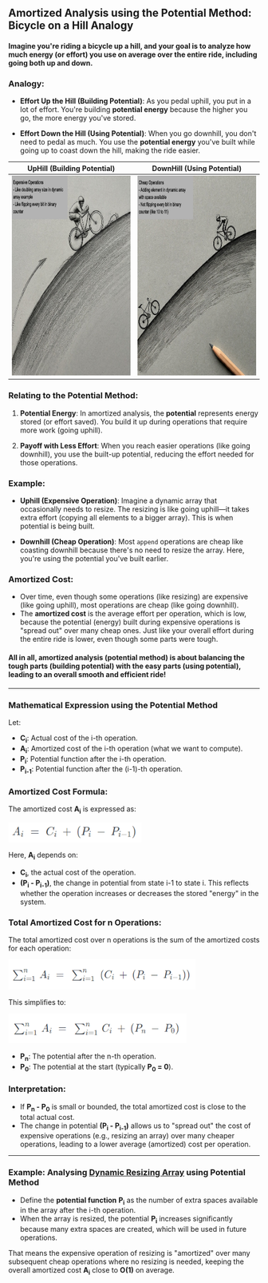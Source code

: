 ## Amortized Analysis using the Potential Method: Bicycle on a Hill Analogy

#### Imagine you're riding a bicycle up a hill, and your goal is to analyze how much energy (or effort) you use on average over the entire ride, including going both up and down.

### Analogy:
- **Effort Up the Hill (Building Potential)**: As you pedal uphill, you put in a lot of effort. You're building **potential energy** because the higher you go, the more energy you've stored.

- **Effort Down the Hill (Using Potential)**: When you go downhill, you don't need to pedal as much. You use the **potential energy** you've built while going up to coast down the hill, making the ride easier.

| UpHill (Building Potential)                                                                          | DownHill (Using Potential)                                                                           |
|------------------------------------------------------------------------------------------------------|------------------------------------------------------------------------------------------------------|
| <img src="../images/amortized-analysis-potential-01.jpg" height="400" width="400" alt="Uphill Image"/> | <img src="../images/amortized-analysis-potential-02.jpg" height="400" width="400" alt="Downhill Image"/> |

### Relating to the **Potential Method**:
1. **Potential Energy**: In amortized analysis, the **potential** represents energy stored (or effort saved). You build it up during operations that require more work (going uphill).

2. **Payoff with Less Effort**: When you reach easier operations (like going downhill), you use the built-up potential, reducing the effort needed for those operations.

### Example:
- **Uphill (Expensive Operation)**: Imagine a dynamic array that occasionally needs to resize. The resizing is like going uphill—it takes extra effort (copying all elements to a bigger array). This is when potential is being built.

- **Downhill (Cheap Operation)**: Most `append` operations are cheap like coasting downhill because there's no need to resize the array. Here, you're using the potential you've built earlier.

### Amortized Cost:
- Over time, even though some operations (like resizing) are expensive (like going uphill), most operations are cheap (like going downhill).
- The **amortized cost** is the average effort per operation, which is low, because the potential (energy) built during expensive operations is "spread out" over many cheap ones. Just like your overall effort during the entire ride is lower, even though some parts were tough.

#### All in all, amortized analysis (potential method) is about balancing the tough parts (building potential) with the easy parts (using potential), leading to an overall smooth and efficient ride!

___

### Mathematical Expression using the Potential Method

Let:
- **C<sub>i</sub>**: Actual cost of the i-th operation.
- **A<sub>i</sub>**: Amortized cost of the i-th operation (what we want to compute).
- **P<sub>i</sub>**: Potential function after the i-th operation.
- **P<sub>i-1</sub>**: Potential function after the (i-1)-th operation.

### Amortized Cost Formula:

The amortized cost **A<sub>i</sub>** is expressed as:

<img src="../images/amortized-analysis-potential-06.png" height="40" alt="Expression for amortised cost"/>


Here, **A<sub>i</sub>** depends on:
- **C<sub>i</sub>**, the actual cost of the operation.
- **(P<sub>i</sub> - P<sub>i-1</sub>)**, the change in potential from state i-1 to state i. This reflects whether the operation increases or decreases the stored "energy" in the system.

### Total Amortized Cost for n Operations:

The total amortized cost over n operations is the sum of the amortized costs for each operation:

<img src="../images/amortized-analysis-potential-04.png" height="60" alt="Expression for total amortised cost"/>

This simplifies to:

<img src="../images/amortized-analysis-potential-05.png" height="60" alt="Expression for total amortised cost"/>

- **P<sub>n</sub>**: The potential after the n-th operation.
- **P<sub>0</sub>**: The potential at the start (typically **P<sub>0</sub> = 0**).

### Interpretation:

- If **P<sub>n</sub> - P<sub>0</sub>** is small or bounded, the total amortized cost is close to the total actual cost.
- The change in potential **(P<sub>i</sub> - P<sub>i-1</sub>)** allows us to "spread out" the cost of expensive operations (e.g., resizing an array) over many cheaper operations, leading to a lower average (amortized) cost per operation.

___ 

### Example: Analysing [Dynamic Resizing Array](https://github.com/AKR-2803/CSE-551-Foundations-Of-Algorithms/blob/main/Modules/module3/01-amortized-analysis-aggregate.md#amortized-time-calculation-example-with-dynamic-array) using Potential Method

- Define the **potential function** **P<sub>i</sub>** as the number of extra spaces available in the array after the i-th operation.
- When the array is resized, the potential **P<sub>i</sub>** increases significantly because many extra spaces are created, which will be used in future operations.

That means the expensive operation of resizing is "amortized" over many subsequent cheap operations where no resizing is needed, keeping the overall amortized cost **A<sub>i</sub>** close to **O(1)** on average.
